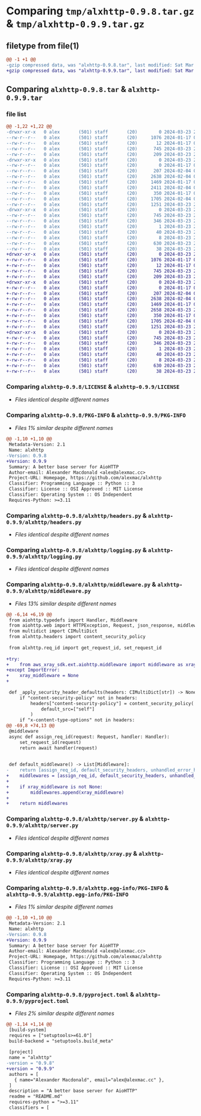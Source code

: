 # Comparing `tmp/alxhttp-0.9.8.tar.gz` & `tmp/alxhttp-0.9.9.tar.gz`

## filetype from file(1)

```diff
@@ -1 +1 @@
-gzip compressed data, was "alxhttp-0.9.8.tar", last modified: Sat Mar 23 23:09:59 2024, max compression
+gzip compressed data, was "alxhttp-0.9.9.tar", last modified: Sat Mar 23 23:21:29 2024, max compression
```

## Comparing `alxhttp-0.9.8.tar` & `alxhttp-0.9.9.tar`

### file list

```diff
@@ -1,22 +1,22 @@
-drwxr-xr-x   0 alex       (501) staff       (20)        0 2024-03-23 23:09:59.357571 alxhttp-0.9.8/
--rw-r--r--   0 alex       (501) staff       (20)     1076 2024-01-17 08:18:31.000000 alxhttp-0.9.8/LICENSE
--rw-r--r--   0 alex       (501) staff       (20)       12 2024-01-17 08:52:08.000000 alxhttp-0.9.8/MANIFEST.in
--rw-r--r--   0 alex       (501) staff       (20)      745 2024-03-23 23:09:59.357373 alxhttp-0.9.8/PKG-INFO
--rw-r--r--   0 alex       (501) staff       (20)      209 2024-03-23 23:08:58.000000 alxhttp-0.9.8/README.md
-drwxr-xr-x   0 alex       (501) staff       (20)        0 2024-03-23 23:09:59.356061 alxhttp-0.9.8/alxhttp/
--rw-r--r--   0 alex       (501) staff       (20)        0 2024-01-17 08:20:44.000000 alxhttp-0.9.8/alxhttp/__init__.py
--rw-r--r--   0 alex       (501) staff       (20)      207 2024-02-04 02:04:38.000000 alxhttp-0.9.8/alxhttp/file.py
--rw-r--r--   0 alex       (501) staff       (20)     2638 2024-02-04 02:45:29.000000 alxhttp-0.9.8/alxhttp/headers.py
--rw-r--r--   0 alex       (501) staff       (20)     1469 2024-01-17 08:27:58.000000 alxhttp-0.9.8/alxhttp/logging.py
--rw-r--r--   0 alex       (501) staff       (20)     2411 2024-02-04 01:53:33.000000 alxhttp-0.9.8/alxhttp/middleware.py
--rw-r--r--   0 alex       (501) staff       (20)      350 2024-01-17 08:27:58.000000 alxhttp-0.9.8/alxhttp/req_id.py
--rw-r--r--   0 alex       (501) staff       (20)     1705 2024-02-04 02:14:12.000000 alxhttp-0.9.8/alxhttp/server.py
--rw-r--r--   0 alex       (501) staff       (20)     1251 2024-03-23 22:45:36.000000 alxhttp-0.9.8/alxhttp/xray.py
-drwxr-xr-x   0 alex       (501) staff       (20)        0 2024-03-23 23:09:59.357090 alxhttp-0.9.8/alxhttp.egg-info/
--rw-r--r--   0 alex       (501) staff       (20)      745 2024-03-23 23:09:59.000000 alxhttp-0.9.8/alxhttp.egg-info/PKG-INFO
--rw-r--r--   0 alex       (501) staff       (20)      346 2024-03-23 23:09:59.000000 alxhttp-0.9.8/alxhttp.egg-info/SOURCES.txt
--rw-r--r--   0 alex       (501) staff       (20)        1 2024-03-23 23:09:59.000000 alxhttp-0.9.8/alxhttp.egg-info/dependency_links.txt
--rw-r--r--   0 alex       (501) staff       (20)       40 2024-03-23 23:09:59.000000 alxhttp-0.9.8/alxhttp.egg-info/requires.txt
--rw-r--r--   0 alex       (501) staff       (20)        8 2024-03-23 23:09:59.000000 alxhttp-0.9.8/alxhttp.egg-info/top_level.txt
--rw-r--r--   0 alex       (501) staff       (20)      630 2024-03-23 22:48:31.000000 alxhttp-0.9.8/pyproject.toml
--rw-r--r--   0 alex       (501) staff       (20)       38 2024-03-23 23:09:59.357607 alxhttp-0.9.8/setup.cfg
+drwxr-xr-x   0 alex       (501) staff       (20)        0 2024-03-23 23:21:29.629266 alxhttp-0.9.9/
+-rw-r--r--   0 alex       (501) staff       (20)     1076 2024-01-17 08:18:31.000000 alxhttp-0.9.9/LICENSE
+-rw-r--r--   0 alex       (501) staff       (20)       12 2024-01-17 08:52:08.000000 alxhttp-0.9.9/MANIFEST.in
+-rw-r--r--   0 alex       (501) staff       (20)      745 2024-03-23 23:21:29.629073 alxhttp-0.9.9/PKG-INFO
+-rw-r--r--   0 alex       (501) staff       (20)      209 2024-03-23 23:08:58.000000 alxhttp-0.9.9/README.md
+drwxr-xr-x   0 alex       (501) staff       (20)        0 2024-03-23 23:21:29.628013 alxhttp-0.9.9/alxhttp/
+-rw-r--r--   0 alex       (501) staff       (20)        0 2024-01-17 08:20:44.000000 alxhttp-0.9.9/alxhttp/__init__.py
+-rw-r--r--   0 alex       (501) staff       (20)      207 2024-02-04 02:04:38.000000 alxhttp-0.9.9/alxhttp/file.py
+-rw-r--r--   0 alex       (501) staff       (20)     2638 2024-02-04 02:45:29.000000 alxhttp-0.9.9/alxhttp/headers.py
+-rw-r--r--   0 alex       (501) staff       (20)     1469 2024-01-17 08:27:58.000000 alxhttp-0.9.9/alxhttp/logging.py
+-rw-r--r--   0 alex       (501) staff       (20)     2658 2024-03-23 23:20:58.000000 alxhttp-0.9.9/alxhttp/middleware.py
+-rw-r--r--   0 alex       (501) staff       (20)      350 2024-01-17 08:27:58.000000 alxhttp-0.9.9/alxhttp/req_id.py
+-rw-r--r--   0 alex       (501) staff       (20)     1705 2024-02-04 02:14:12.000000 alxhttp-0.9.9/alxhttp/server.py
+-rw-r--r--   0 alex       (501) staff       (20)     1251 2024-03-23 22:45:36.000000 alxhttp-0.9.9/alxhttp/xray.py
+drwxr-xr-x   0 alex       (501) staff       (20)        0 2024-03-23 23:21:29.628810 alxhttp-0.9.9/alxhttp.egg-info/
+-rw-r--r--   0 alex       (501) staff       (20)      745 2024-03-23 23:21:29.000000 alxhttp-0.9.9/alxhttp.egg-info/PKG-INFO
+-rw-r--r--   0 alex       (501) staff       (20)      346 2024-03-23 23:21:29.000000 alxhttp-0.9.9/alxhttp.egg-info/SOURCES.txt
+-rw-r--r--   0 alex       (501) staff       (20)        1 2024-03-23 23:21:29.000000 alxhttp-0.9.9/alxhttp.egg-info/dependency_links.txt
+-rw-r--r--   0 alex       (501) staff       (20)       40 2024-03-23 23:21:29.000000 alxhttp-0.9.9/alxhttp.egg-info/requires.txt
+-rw-r--r--   0 alex       (501) staff       (20)        8 2024-03-23 23:21:29.000000 alxhttp-0.9.9/alxhttp.egg-info/top_level.txt
+-rw-r--r--   0 alex       (501) staff       (20)      630 2024-03-23 23:21:09.000000 alxhttp-0.9.9/pyproject.toml
+-rw-r--r--   0 alex       (501) staff       (20)       38 2024-03-23 23:21:29.629306 alxhttp-0.9.9/setup.cfg
```

### Comparing `alxhttp-0.9.8/LICENSE` & `alxhttp-0.9.9/LICENSE`

 * *Files identical despite different names*

### Comparing `alxhttp-0.9.8/PKG-INFO` & `alxhttp-0.9.9/PKG-INFO`

 * *Files 1% similar despite different names*

```diff
@@ -1,10 +1,10 @@
 Metadata-Version: 2.1
 Name: alxhttp
-Version: 0.9.8
+Version: 0.9.9
 Summary: A better base server for AioHTTP
 Author-email: Alexander Macdonald <alex@alexmac.cc>
 Project-URL: Homepage, https://github.com/alexmac/alxhttp
 Classifier: Programming Language :: Python :: 3
 Classifier: License :: OSI Approved :: MIT License
 Classifier: Operating System :: OS Independent
 Requires-Python: >=3.11
```

### Comparing `alxhttp-0.9.8/alxhttp/headers.py` & `alxhttp-0.9.9/alxhttp/headers.py`

 * *Files identical despite different names*

### Comparing `alxhttp-0.9.8/alxhttp/logging.py` & `alxhttp-0.9.9/alxhttp/logging.py`

 * *Files identical despite different names*

### Comparing `alxhttp-0.9.8/alxhttp/middleware.py` & `alxhttp-0.9.9/alxhttp/middleware.py`

 * *Files 13% similar despite different names*

```diff
@@ -6,14 +6,19 @@
 from aiohttp.typedefs import Handler, Middleware
 from aiohttp.web import HTTPException, Request, json_response, middleware
 from multidict import CIMultiDict
 from alxhttp.headers import content_security_policy
 
 from alxhttp.req_id import get_request_id, set_request_id
 
+try:
+    from aws_xray_sdk.ext.aiohttp.middleware import middleware as xray_middleware
+except ImportError:
+    xray_middleware = None
+
 
 def _apply_security_header_defaults(headers: CIMultiDict[str]) -> None:
     if "content-security-policy" not in headers:
         headers["content-security-policy"] = content_security_policy(
             default_src=["self"]
         )
     if "x-content-type-options" not in headers:
@@ -69,8 +74,13 @@
 @middleware
 async def assign_req_id(request: Request, handler: Handler):
     set_request_id(request)
     return await handler(request)
 
 
 def default_middleware() -> List[Middleware]:
-    return [assign_req_id, default_security_headers, unhandled_error_handler]
+    middlewares = [assign_req_id, default_security_headers, unhandled_error_handler]
+
+    if xray_middleware is not None:
+        middlewares.append(xray_middleware)
+
+    return middlewares
```

### Comparing `alxhttp-0.9.8/alxhttp/server.py` & `alxhttp-0.9.9/alxhttp/server.py`

 * *Files identical despite different names*

### Comparing `alxhttp-0.9.8/alxhttp/xray.py` & `alxhttp-0.9.9/alxhttp/xray.py`

 * *Files identical despite different names*

### Comparing `alxhttp-0.9.8/alxhttp.egg-info/PKG-INFO` & `alxhttp-0.9.9/alxhttp.egg-info/PKG-INFO`

 * *Files 1% similar despite different names*

```diff
@@ -1,10 +1,10 @@
 Metadata-Version: 2.1
 Name: alxhttp
-Version: 0.9.8
+Version: 0.9.9
 Summary: A better base server for AioHTTP
 Author-email: Alexander Macdonald <alex@alexmac.cc>
 Project-URL: Homepage, https://github.com/alexmac/alxhttp
 Classifier: Programming Language :: Python :: 3
 Classifier: License :: OSI Approved :: MIT License
 Classifier: Operating System :: OS Independent
 Requires-Python: >=3.11
```

### Comparing `alxhttp-0.9.8/pyproject.toml` & `alxhttp-0.9.9/pyproject.toml`

 * *Files 2% similar despite different names*

```diff
@@ -1,14 +1,14 @@
 [build-system]
 requires = ["setuptools>=61.0"]
 build-backend = "setuptools.build_meta"
 
 [project]
 name = "alxhttp"
-version = "0.9.8"
+version = "0.9.9"
 authors = [
   { name="Alexander Macdonald", email="alex@alexmac.cc" },
 ]
 description = "A better base server for AioHTTP"
 readme = "README.md"
 requires-python = ">=3.11"
 classifiers = [
```


